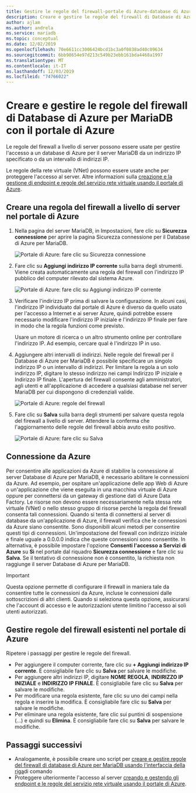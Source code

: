 ```yaml
---
title: Gestire le regole del firewall-portale di Azure-database di Azure per MariaDB
description: Creare e gestire le regole del firewall di Database di Azure per MariaDB con il portale di Azure
author: ajlam
ms.author: andrela
ms.service: mariadb
ms.topic: conceptual
ms.date: 12/02/2019
ms.openlocfilehash: 70e6611cc3006424bcd1bc3a0f0838ad40c09634
ms.sourcegitcommit: 6bb98654e97d213c549b23ebb161bda4468a1997
ms.translationtype: MT
ms.contentlocale: it-IT
ms.lasthandoff: 12/03/2019
ms.locfileid: "74766022"
---
```

# <a name="create-and-manage-azure-database-for-mariadb-firewall-rules-by-using-the-azure-portal"></a>Creare e gestire le regole del firewall di Database di Azure per MariaDB con il portale di Azure
Le regole del firewall a livello di server possono essere usate per gestire l'accesso a un database di Azure per il server MariaDB da un indirizzo IP specificato o da un intervallo di indirizzi IP.

Le regole della rete virtuale (VNet) possono essere usate anche per proteggere l'accesso al server. Altre informazioni sulla [creazione e la gestione di endpoint e regole del servizio rete virtuale usando il portale di Azure](howto-manage-vnet-portal.md).

## <a name="create-a-server-level-firewall-rule-in-the-azure-portal"></a>Creare una regola del firewall a livello di server nel portale di Azure

1. Nella pagina del server MariaDB, in Impostazioni, fare clic su **Sicurezza connessione** per aprire la pagina Sicurezza connessione per il Database di Azure per MariaDB.

   ![Portale di Azure: fare clic su Sicurezza connessione](./media/howto-manage-firewall-portal/1-connection-security.png)

2. Fare clic su **Aggiungi indirizzo IP corrente** sulla barra degli strumenti. Viene creata automaticamente una regola del firewall con l'indirizzo IP pubblico del computer rilevato dal sistema Azure.

   ![Portale di Azure: fare clic su Aggiungi indirizzo IP corrente](./media/howto-manage-firewall-portal/2-add-my-ip.png)

3. Verificare l'indirizzo IP prima di salvare la configurazione. In alcuni casi, l'indirizzo IP individuato dal portale di Azure è diverso da quello usato per l'accesso a Internet e ai server Azure, quindi potrebbe essere necessario modificare l'indirizzo IP iniziale e l'indirizzo IP finale per fare in modo che la regola funzioni come previsto.

   Usare un motore di ricerca o un altro strumento online per controllare l'indirizzo IP. Ad esempio, cercare qual è l'indirizzo IP in uso.

4. Aggiungere altri intervalli di indirizzi. Nelle regole del firewall per il Database di Azure per MariaDB è possibile specificare un singolo indirizzo IP o un intervallo di indirizzi. Per limitare la regola a un solo indirizzo IP, digitare lo stesso indirizzo nei campi Indirizzo IP iniziale e Indirizzo IP finale. L'apertura del firewall consente agli amministratori, agli utenti e all'applicazione di accedere a qualsiasi database nel server MariaDB per cui dispongono di credenziali valide.

   ![Portale di Azure: regole del firewall](./media/howto-manage-firewall-portal/4-specify-addresses.png)

5. Fare clic su **Salva** sulla barra degli strumenti per salvare questa regola del firewall a livello di server. Attendere la conferma che l'aggiornamento delle regole del firewall abbia avuto esito positivo.

   ![Portale di Azure: fare clic su Salva](./media/howto-manage-firewall-portal/5-save-firewall-rule.png)

## <a name="connecting-from-azure"></a>Connessione da Azure
Per consentire alle applicazioni da Azure di stabilire la connessione al server Database di Azure per MariaDB, è necessario abilitare le connessioni da Azure. Ad esempio, per ospitare un'applicazione delle app Web di Azure o un'applicazione che viene eseguita in una macchina virtuale di Azure oppure per connettersi da un gateway di gestione dati di Azure Data Factory. Le risorse non devono essere necessariamente nella stessa rete virtuale (VNet) o nello stesso gruppo di risorse perché la regola del firewall consenta tali connessioni. Quando si tenta di connettersi al server di database da un'applicazione di Azure, il firewall verifica che le connessioni da Azure siano consentite. Sono disponibili alcuni metodi per consentire questi tipi di connessioni. Un'impostazione del firewall con indirizzo iniziale e finale uguale a 0.0.0.0 indica che queste connessioni sono consentite. In alternativa, è possibile impostare l'opzione **Consenti l'accesso a Servizi di Azure** su **Sì** nel portale dal riquadro **Sicurezza connessione** e fare clic su **Salva**. Se il tentativo di connessione non è consentito, la richiesta non raggiunge il server Database di Azure per MariaDB.

> [!IMPORTANT]
> Questa opzione permette di configurare il firewall in maniera tale da consentire tutte le connessioni da Azure, incluse le connessioni dalle sottoscrizioni di altri clienti. Quando si seleziona questa opzione, assicurarsi che l'account di accesso e le autorizzazioni utente limitino l'accesso ai soli utenti autorizzati.
> 

## <a name="manage-existing-firewall-rules-in-the-azure-portal"></a>Gestire regole del firewall esistenti nel portale di Azure
Ripetere i passaggi per gestire le regole del firewall.
* Per aggiungere il computer corrente, fare clic su **+ Aggiungi indirizzo IP corrente**. È consigliabile fare clic su **Salva** per salvare le modifiche.
* Per aggiungere altri indirizzi IP, digitare **NOME REGOLA**, **INDIRIZZO IP INIZIALE** e **INDIRIZZO IP FINALE**. È consigliabile fare clic su **Salva** per salvare le modifiche.
* Per modificare una regola esistente, fare clic su uno dei campi nella regola e inserire la modifica. È consigliabile fare clic su **Salva** per salvare le modifiche.
* Per eliminare una regola esistente, fare clic sui puntini di sospensione (…) e quindi su **Elimina**. È consigliabile fare clic su **Salva** per salvare le modifiche.

## <a name="next-steps"></a>Passaggi successivi
 - Analogamente, è possibile creare uno script per [creare e gestire regole del firewall di database di Azure per MariaDB usando l'interfaccia della riga](howto-manage-firewall-cli.md)di comando
 - Proteggere ulteriormente l'accesso al server [creando e gestendo gli endpoint e le regole del servizio rete virtuale usando il portale di Azure](howto-manage-vnet-portal.md).
